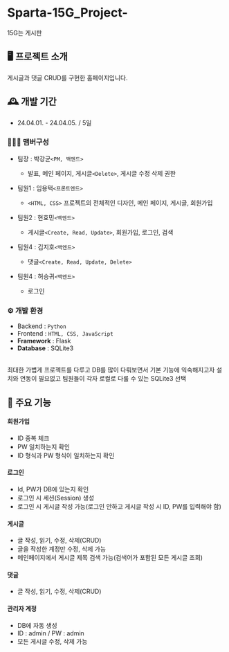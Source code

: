 # Sparta-15G_Project-
15G는 게시판


## 🖥️ 프로젝트 소개
게시글과 댓글 CRUD를 구현한 홈페이지입니다.
<br>

## 🕰️ 개발 기간
* 24.04.01. - 24.04.05. / 5일

### 🧑‍🤝‍🧑 맴버구성
 - 팀장  : 박강균`<PM, 백엔드>`
   +  발표, 메인 페이지, 게시글`<Delete>`, 게시글 수정 삭제 권한

 - 팀원1 : 임용택`<프론트엔드>`
   + `<HTML, CSS>` 프로젝트의 전체적인 디자인, 메인 페이지, 게시글, 회원가입

 - 팀원2 : 현효민`<백엔드>`
   + 게시글`<Create, Read, Update>`, 회원가입, 로그인, 검색

 - 팀원4 : 김지호`<백엔드>`
   + 댓글`<Create, Read, Update, Delete>`

 - 팀원4 : 허승귀`<백엔드>`
   + 로그인

### ⚙️ 개발 환경
- Backend : `Python`
- Frontend : `HTML, CSS, JavaScript`
- **Framework** : Flask
- **Database** : SQLite3
<br>
최대한 가볍게 프로젝트를 다루고 DB를 많이 다뤄보면서 기본 기능에 익숙해지고자
설치와 연동이 필요없고 팀원들이 각자 로컬로 다룰 수 있는 SQLite3 선택

## 📌 주요 기능
#### 회원가입
- ID 중복 체크
- PW 일치하는지 확인
- ID 형식과 PW 형식이 일치하는지 확인
#### 로그인
- Id, PW가 DB에 있는지 확인
- 로그인 시 세션(Session) 생성
- 로그인 시 게시글 작성 가능(로그인 안하고 게시글 작성 시 ID, PW를 입력해야 함)
#### 게시글
- 글 작성, 읽기, 수정, 삭제(CRUD)
- 글을 작성한 계정만 수정, 삭제 가능
- 메인페이지에서 게시글 제목 검색 가능(검색어가 포함된 모든 게시글 조회)
#### 댓글
- 글 작성, 읽기, 수정, 삭제(CRUD)
#### 관리자 계정
- DB에 자동 생성
- ID : admin / PW : admin
- 모든 게시글 수정, 삭제 가능
